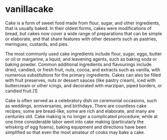 # vanillacake

Cake is a form of sweet food made from flour, sugar, and other ingredients, that is usually baked. In their oldest forms, cakes were modifications of bread, but cakes now cover a wide range of preparations that can be simple or elaborate, and that share features with other desserts such as pastries, meringues, custards, and pies.

The most commonly used cake ingredients include flour, sugar, eggs, butter or oil or margarine, a liquid, and leavening agents, such as baking soda or baking powder. Common additional ingredients and flavourings include dried, candied, or fresh fruit, nuts, cocoa, and extracts such as vanilla, with numerous substitutions for the primary ingredients. Cakes can also be filled with fruit preserves, nuts or dessert sauces (like pastry cream), iced with buttercream or other icings, and decorated with marzipan, piped borders, or candied fruit.[1]

Cake is often served as a celebratory dish on ceremonial occasions, such as weddings, anniversaries, and birthdays. There are countless cake recipes; some are bread-like, some are rich and elaborate, and many are centuries old. Cake making is no longer a complicated procedure; while at one time considerable labor went into cake making (particularly the whisking of egg foams), baking equipment and directions have been simplified so that even the most amateur of cooks may bake a cake.